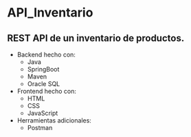 # API_Inventario
## REST API de un inventario de productos.
* Backend hecho con:
    * Java
    * SpringBoot
    * Maven
    * Oracle SQL
* Frontend hecho con:
    * HTML
    * CSS
    * JavaScript
* Herramientas adicionales:
    * Postman 
